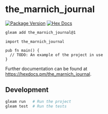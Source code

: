 # the_marnich_journal

[![Package Version](https://img.shields.io/hexpm/v/the_marnich_journal)](https://hex.pm/packages/the_marnich_journal)
[![Hex Docs](https://img.shields.io/badge/hex-docs-ffaff3)](https://hexdocs.pm/the_marnich_journal/)

```sh
gleam add the_marnich_journal@1
```
```gleam
import the_marnich_journal

pub fn main() {
  // TODO: An example of the project in use
}
```

Further documentation can be found at <https://hexdocs.pm/the_marnich_journal>.

## Development

```sh
gleam run   # Run the project
gleam test  # Run the tests
```
